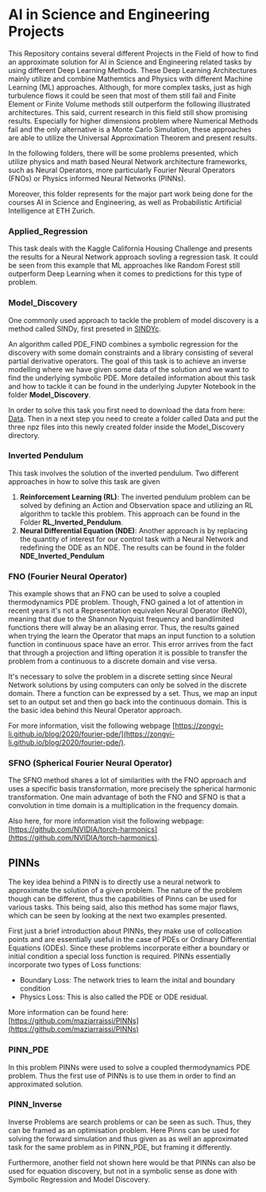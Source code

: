 # AI in Science and Engineering Projects

This Repository contains several different Projects in the Field of how to find an approximate solution for AI in Science and Engineering related tasks by using different Deep Learning Methods. These Deep Learning Architectures mainly utilize and combine Mathemtics and Physics with different Machine Learning (ML) approaches. Although, for more complex tasks, just as high turbulence flows it could be seen that most of them still fail and Finite Element or Finite Volume methods still outperform the following illustrated architectures. This said, current research in this field still show promising results. Especially for higher dimensions problem where Numerical Methods fail and the only alternative is a Monte Carlo Simulation, these approaches are able to utilize the Universal Approximation Theorem and present results.

In the following folders, there will be some problems presented, which utilize physics and math based Neural Network architecture frameworks, such as Neural Operators, more particularly Fourier Neural Operators (FNOs) or Physics informed Neural Networks (PINNs).

Moreover, this folder represents for the major part work being done for the courses AI in Science and Engineering, as well as Probabilistic Artificial Intelligence at ETH Zurich.

### Applied_Regression

This task deals with the Kaggle California Housing Challenge and presents the results for a Neural Network approach sovling a regression task. It could be seen from this example that ML approaches like Random Forest still outperform Deep Learning when it comes to predictions for this type of problem.

### Model_Discovery

One commonly used approach to tackle the problem of model discovery 
is a method called SINDy, first preseted in [SINDYc](https://www.sciencedirect.com/science/article/pii/S2405896316318298). 

An algorithm called PDE_FIND combines a symbolic regression for the 
discovery with some domain constraints and a library consisting of 
several partial derivative operators. The goal of this task is to 
achieve an inverse modelling where we have given some data of the 
solution and we want to find the underlying symbolic PDE. More 
detailed information about this task and how to tackle it can be 
found in the underlying Jupyter Notebook in the folder **Model_Discovery**.

In order to solve this task you first need to download the data from here: 
[Data](https://drive.google.com/drive/u/0/folders/1XqjAloJ7zMVqnHJqbwi_315aPqORCunm). 
Then in a next step you need to create a folder called Data and put the three npz files 
into this newly created folder inside the Model_Discovery directory.

### Inverted Pendulum

This task involves the solution of the inverted pendulum. Two different approaches in how to solve this task are given
1. **Reinforcement Learning (RL)**: The inverted pendulum problem can be solved by defining an Action and Observation space and utilizing an RL algorithm to tackle this problem. This approach can be found in the Folder **RL_Inverted_Pendulum**.
2. **Neural Differential Equation (NDE)**: Another approach is by replacing the quantity of interest for our control task with a Neural Network and redefining the ODE as an NDE. The results can be found in the folder **NDE_Inverted_Pendulum**

### FNO (Fourier Neural Operator)

This example shows that an FNO can be used to solve a coupled thermodynamics PDE problem. Though, FNO gained a lot of attention in recent years it's not a Representation equivalen Neural Operator (ReNO), meaning that due to the Shannon Nyquist frequency and bandlimited functions there will alway be an aliasing error. Thus, the results gained when trying the learn the Operator that maps an input function to a solution function in continuous space have an error. This error arrives from the fact that through a projection and lifting operation it is possible to transfer the problem from a continuous to a discrete domain and vise versa. 

It's necessary to solve the problem in a discrete setting since Neural Network solutions by using computers can only be solved in the discrete domain. There a function can be expressed by a set. Thus, we map an input set to an output set and then go back into the continuous domain. This is the basic idea behind this Neural Operator approach.

For more information, visit the following webpage [https://zongyi-li.github.io/blog/2020/fourier-pde/](https://zongyi-li.github.io/blog/2020/fourier-pde/).

### SFNO (Spherical Fourier Neural Operator)

The SFNO method shares a lot of similarities with the FNO approach and uses a specific basis transformation, more precisely the spherical harmonic transformation. One main advantage of both the FNO and SFNO is that a convolution in time domain is a multiplication in the frequency domain.

Also here, for more information visit the following webpage: [https://github.com/NVIDIA/torch-harmonics](https://github.com/NVIDIA/torch-harmonics).

## PINNs

The key idea behind a PINN is to directly use a neural network to approximate the solution of a given problem. The nature of the problem though can be different, thus the capabilities of Pinns can be used for various tasks. This being said, also this method has some major flaws, which can be seen by looking at the next two examples presented.

First just a brief introduction about PINNs, they make use of collocation points and are essentially useful in the case of PDEs or Ordinary Differential Equations (ODEs). Since these problems incorporate either a boundary or initial condition a special loss function is required. PINNs essentially incorporate two types of Loss functions:

- Boundary Loss: The network tries to learn the inital and boundary condition
- Physics Loss: This is also called the PDE or ODE residual.

More information can be found here: [https://github.com/maziarraissi/PINNs](https://github.com/maziarraissi/PINNs)

### PINN_PDE

In this problem PINNs were used to solve a coupled thermodynamics PDE problem. Thus the first use of PINNs is to use them in order to find an approximated solution.

### PINN_Inverse

Inverse Problems are search problems or can be seen as such. Thus, they can be framed as an optimisation problem. Here Pinns can be used for solving the forward simulation and thus given as as well an approximated task for the same problem as in PINN_PDE, but framing it differently.

Furthermore, another field not shown here would be that PINNs can also be used for equation discovery, but not in a symbolic sense as done with Symbolic Regression and Model Discovery.

